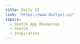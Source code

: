 ```yaml
---
title: Daily UI
link: 'https://www.dailyui.co/'
topics:
  - Sketch App Resources
  - Sketch
  - Inspiration
---
```


